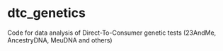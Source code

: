 # dtc_genetics
Code for data analysis of Direct-To-Consumer genetic tests (23AndMe, AncestryDNA, MeuDNA and others)
